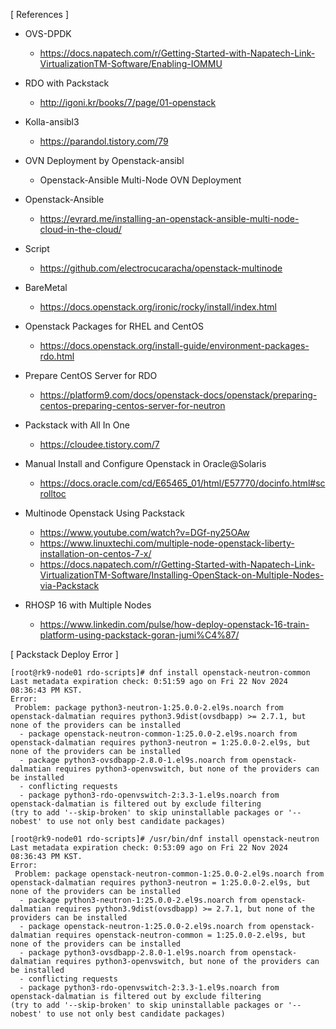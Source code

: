


[ References ]

* OVS-DPDK
  - https://docs.napatech.com/r/Getting-Started-with-Napatech-Link-VirtualizationTM-Software/Enabling-IOMMU

* RDO with Packstack
  - http://igoni.kr/books/7/page/01-openstack

* Kolla-ansibl3
  - https://parandol.tistory.com/79

* OVN Deployment by Openstack-ansibl
  - Openstack-Ansible Multi-Node OVN Deployment

* Openstack-Ansible
  - https://evrard.me/installing-an-openstack-ansible-multi-node-cloud-in-the-cloud/

* Script
  - https://github.com/electrocucaracha/openstack-multinode

* BareMetal
  - https://docs.openstack.org/ironic/rocky/install/index.html

* Openstack Packages for RHEL and CentOS
  - https://docs.openstack.org/install-guide/environment-packages-rdo.html

* Prepare CentOS Server for RDO
  - https://platform9.com/docs/openstack-docs/openstack/preparing-centos-preparing-centos-server-for-neutron

* Packstack with All In One
  - https://cloudee.tistory.com/7

* Manual Install and Configure Openstack in Oracle@Solaris
  - https://docs.oracle.com/cd/E65465_01/html/E57770/docinfo.html#scrolltoc

* Multinode Openstack Using Packstack
  - https://www.youtube.com/watch?v=DGf-ny25OAw
  - https://www.linuxtechi.com/multiple-node-openstack-liberty-installation-on-centos-7-x/
  - https://docs.napatech.com/r/Getting-Started-with-Napatech-Link-VirtualizationTM-Software/Installing-OpenStack-on-Multiple-Nodes-via-Packstack

* RHOSP 16 with Multiple Nodes
  - https://www.linkedin.com/pulse/how-deploy-openstack-16-train-platform-using-packstack-goran-jumi%C4%87/

[ Packstack Deploy Error ]
~~~
[root@rk9-node01 rdo-scripts]# dnf install openstack-neutron-common
Last metadata expiration check: 0:51:59 ago on Fri 22 Nov 2024 08:36:43 PM KST.
Error:
 Problem: package python3-neutron-1:25.0.0-2.el9s.noarch from openstack-dalmatian requires python3.9dist(ovsdbapp) >= 2.7.1, but none of the providers can be installed
  - package openstack-neutron-common-1:25.0.0-2.el9s.noarch from openstack-dalmatian requires python3-neutron = 1:25.0.0-2.el9s, but none of the providers can be installed
  - package python3-ovsdbapp-2.8.0-1.el9s.noarch from openstack-dalmatian requires python3-openvswitch, but none of the providers can be installed
  - conflicting requests
  - package python3-rdo-openvswitch-2:3.3-1.el9s.noarch from openstack-dalmatian is filtered out by exclude filtering
(try to add '--skip-broken' to skip uninstallable packages or '--nobest' to use not only best candidate packages)

[root@rk9-node01 rdo-scripts]# /usr/bin/dnf install openstack-neutron
Last metadata expiration check: 0:53:09 ago on Fri 22 Nov 2024 08:36:43 PM KST.
Error:
 Problem: package openstack-neutron-common-1:25.0.0-2.el9s.noarch from openstack-dalmatian requires python3-neutron = 1:25.0.0-2.el9s, but none of the providers can be installed
  - package python3-neutron-1:25.0.0-2.el9s.noarch from openstack-dalmatian requires python3.9dist(ovsdbapp) >= 2.7.1, but none of the providers can be installed
  - package openstack-neutron-1:25.0.0-2.el9s.noarch from openstack-dalmatian requires openstack-neutron-common = 1:25.0.0-2.el9s, but none of the providers can be installed
  - package python3-ovsdbapp-2.8.0-1.el9s.noarch from openstack-dalmatian requires python3-openvswitch, but none of the providers can be installed
  - conflicting requests
  - package python3-rdo-openvswitch-2:3.3-1.el9s.noarch from openstack-dalmatian is filtered out by exclude filtering
(try to add '--skip-broken' to skip uninstallable packages or '--nobest' to use not only best candidate packages)
~~~


